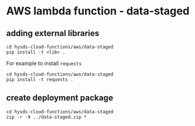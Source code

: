 # AWS lambda function - data-staged

## adding external libraries
```
cd hysds-cloud-functions/aws/data-staged
pip install -t <lib> .
```

For example to install `requests`
```
cd hysds-cloud-functions/aws/data-staged
pip install -t requests .
```

## create deployment package
```
cd hysds-cloud-functions/aws/data-staged
zip -r -9 ../data-staged.zip *
```
